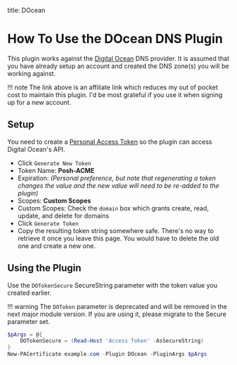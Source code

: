 title: DOcean

# How To Use the DOcean DNS Plugin

This plugin works against the [Digital Ocean](https://m.do.co/c/d515942ef761) DNS provider. It is assumed that you have already setup an account and created the DNS zone(s) you will be working against.

!!! note
    The link above is an affiliate link which reduces my out of pocket cost to maintain this plugin. I'd be most grateful if you use it when signing up for a new account.

## Setup

You need to create a [Personal Access Token](https://cloud.digitalocean.com/account/api/tokens) so the plugin can access Digital Ocean's API.

- Click `Generate New Token`
- Token Name: **Posh-ACME**
- Expiration: *(Personal preference, but note that regenerating a token changes the value and the new value will need to be re-added to the plugin)*
- Scopes: **Custom Scopes**
- Custom Scopes: Check the `domain` box which grants create, read, update, and delete for domains
- Click `Generate Token`
- Copy the resulting token string somewhere safe. There's no way to retrieve it once you leave this page. You would have to delete the old one and create a new one.

## Using the Plugin

Use the `DOTokenSecure` SecureString parameter with the token value you created earlier.

!!! warning
    The `DOToken` parameter is deprecated and will be removed in the next major module version. If you are using it, please migrate to the Secure parameter set.

```powershell
$pArgs = @{
    DOTokenSecure = (Read-Host 'Access Token' -AsSecureString)
}
New-PACertificate example.com -Plugin DOcean -PluginArgs $pArgs
```
